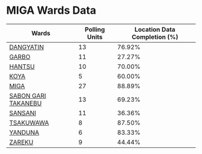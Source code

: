 
# MIGA Wards Data

| Wards | Polling Units | Location Data Completion (%) |
| ---- | ----- | ------- |
| [DANGYATIN](./wards/3883-dangyatin) | 13 | 76.92% |
| [GARBO](./wards/3884-garbo) | 11 | 27.27% |
| [HANTSU](./wards/3885-hantsu) | 10 | 70.00% |
| [KOYA](./wards/3886-koya) | 5 | 60.00% |
| [MIGA](./wards/3887-miga) | 27 | 88.89% |
| [SABON GARI TAKANEBU](./wards/3888-sabon-gari-takanebu) | 13 | 69.23% |
| [SANSANI](./wards/3889-sansani) | 11 | 36.36% |
| [TSAKUWAWA](./wards/3890-tsakuwawa) | 8 | 87.50% |
| [YANDUNA](./wards/3891-yanduna) | 6 | 83.33% |
| [ZAREKU](./wards/3892-zareku) | 9 | 44.44% |




